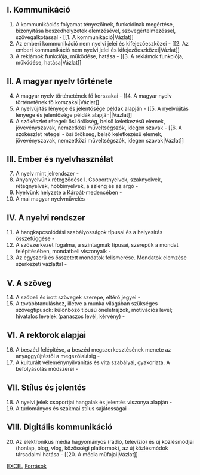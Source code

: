 ## I. Kommunikáció
1. A kommunikációs folyamat tényezőinek, funkcióinak megértése, bizonyítása beszédhelyzetek elemzésével, szövegértelmezéssel, szövegalkotással - [[1. A kommunikáció|Vázlat]]
2. Az emberi kommunikáció nem nyelvi jelei és kifejezőeszközei - [[2. Az emberi kommunikáció nem nyelvi jelei és kifejezőeszközei|Vázlat]]
3. A reklámok funkciója, működése, hatása - [[3. A reklámok funkciója, működése, hatása|Vázlat]]

## II. A magyar nyelv története

4. A magyar nyelv történetének fő korszakai - [[4. A magyar nyelv történetének fő korszakai|Vázlat]]
5. A nyelvújítás lényege és jelentősége példák alapján - [[5. A nyelvújítás lényege és jelentősége példák alapján||Vázlat]]
6. A szókészlet rétegei: ősi örökség, belső keletkezésű elemek, jövevényszavak, nemzetközi műveltségszók, idegen szavak - [[6. A szókészlet rétegei - ősi örökség, belső keletkezésű elemek, jövevényszavak, nemzetközi műveltségszók, idegen szavak|Vázlat]]

## III. Ember és nyelvhasználat

7. A nyelv mint jelrendszer - 
8. Anyanyelvünk rétegződése I. Csoportnyelvek, szaknyelvek, rétegnyelvek, hobbinyelvek, a szleng és az argó - 
9. Nyelvünk helyzete a Kárpát-medencében - 
10. A mai magyar nyelvművelés - 

## IV. A nyelvi rendszer

11. A hangkapcsolódási szabályosságok típusai és a helyesírás összefüggése - 
12. A szószerkezet fogalma, a szintagmák típusai, szerepük a mondat felépítésében, mondatbeli viszonyaik - 
13. Az egyszerű és összetett mondatok felismerése. Mondatok elemzése szerkezeti vázlattal - 

## V. A szöveg

14. A szóbeli és írott szövegek szerepe, eltérő jegyei - 
15. A továbbtanuláshoz, illetve a munka világában szükséges szövegtípusok: különböző típusú önéletrajzok, motivációs levél; hivatalos levelek (panaszos levél, kérvény) - 

## VI. A rektorok alapjai

16. A beszéd felépítése, a beszéd megszerkesztésének menete az anyaggyűjtéstől a megszólalásig - 
17. A kulturált véleménynyilvánítás és vita szabályai, gyakorlata. A befolyásolás módszerei - 

## VII. Stílus és jelentés

18. A nyelvi jelek csoportjai hangalak és jelentés viszonya alapján - 
19. A tudományos és szakmai stílus sajátosságai - 

## VIII. Digitális kommunikáció

20. Az elektronikus média hagyományos (rádió, televízió) és új közlésmódjai (honlap, blog, vlog, közösségi platformok), az új közlésmódok társadalmi hatása - [[20. A média műfajai|Vázlat]]


[EXCEL](https://docs.google.com/spreadsheets/d/1K5xwfsoG6ySl_b9XUyrsScRTrm6zf2jc0u6_GXfR5hM/edit#gid=0)
[Források](https://drive.google.com/drive/folders/19AFktHNmddYZWW6xYjuU-5ox6TFy6EAK)